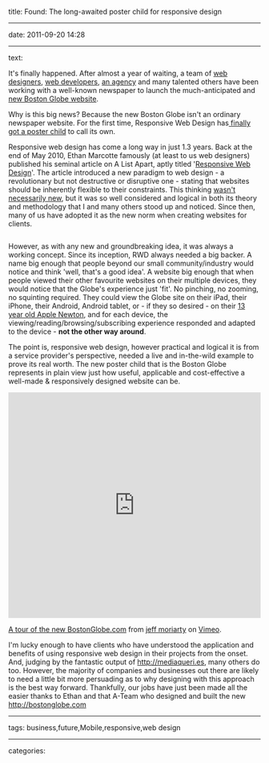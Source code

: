 title: Found: The long-awaited poster child for responsive design

----

date: 2011-09-20 14:28

----

text: 

It's finally happened.  After almost a year of waiting, a team of <a href="http://unstoppablerobotninja.com/about/" title="URN">web designers</a>, <a href="http://scottjehl.com/" title="Scott Jehl">web developers</a>, <a href="http://www.filamentgroup.com/" title="Filament Group">an agency</a> and many talented others have been working with a well-known newspaper to launch the much-anticipated and <a href="http://www.bostonglobe.com/" title="Boston Globe">new Boston Globe website</a>. 

Why is this big news?  Because the new Boston Globe isn't an ordinary newspaper website.  For the first time, Responsive Web Design has<a href="http://www.andybudd.com/archives/2011/06/where_are_the_poster_children_for_respon" title="Andy Budd"> finally got a poster child</a> to call its own. 


Responsive web design has come a long way in just 1.3 years.  Back at the end of May 2010, Ethan Marcotte famously (at least to us web designers) published his seminal article on A List Apart, aptly titled '<a href="http://www.alistapart.com/articles/responsive-web-design/" title="A list apart">Responsive Web Design</a>'.  The article introduced a new paradigm to web design - a revolutionary but not destructive or disruptive one - stating that websites should be inherently flexible to their constraints.  This thinking <a href="http://www.alistapart.com/articles/dao/" title="John Allsop Dao of Web design">wasn't necessarily new</a>, but it was so well considered and logical in both its theory and methodology that I and many others stood up and noticed.  Since then, many of us have adopted it as the new norm when creating websites for clients.

<img src="http://www.carbongraffiti.com/wp-content/uploads/2011/09/bg-ss.gif" alt="" title="bg-ss" />

However, as with any new and groundbreaking idea, it was always a working concept.  Since its inception, RWD always needed a big backer.  A name big enough that people beyond our small community/industry would notice and think 'well, that's a good idea'.  A website big enough that when people viewed their other favourite websites on their multiple devices, they would notice that the Globe's experience just 'fit'.  No pinching, no zooming, no squinting required.  They could view the Globe site on their iPad, their iPhone, their Android, Android tablet, or - if they so desired - on their <a href="http://www.flickr.com/photos/splorp/6141222275/in/faves-m_swartz/" title="Apple Newton Boston Globe">13 year old Apple Newton</a>, and for each device, the viewing/reading/browsing/subscribing experience responded and adapted to the device - <strong>not the other way around</strong>.  

The point is, responsive web design, however practical and logical it is from a service provider's perspective, needed a live and in-the-wild example to prove its real worth. The new poster child that is the Boston Globe represents in plain view just how useful, applicable and cost-effective a well-made & responsively designed website can be.  

<iframe src="http://player.vimeo.com/video/28926805?title=0&amp;byline=0&amp;portrait=0" width="100%" height="450" frameborder="0" webkitAllowFullScreen allowFullScreen></iframe>

<a href="http://vimeo.com/28926805">A tour of the new BostonGlobe.com</a> from <a href="http://vimeo.com/user8163901">jeff moriarty</a> on <a href="http://vimeo.com">Vimeo</a>.

I'm lucky enough to have clients who have understood the application and benefits of using responsive web design in their projects from the onset.  And, judging by the fantastic output of <a href="http://mediaqueri.es" title="Media Queries">http://mediaqueri.es</a>, many others do too. However, the majority of companies and businesses out there are likely to need a little bit more persuading as to why designing with this approach is the best way forward.  Thankfully, our jobs have just been made all the easier thanks to Ethan and that A-Team who designed and built the new <a href="http://bostonglobe.com" title="Boston Globe">http://bostonglobe.com</a>

----

tags: business,future,Mobile,responsive,web design

----

categories: 